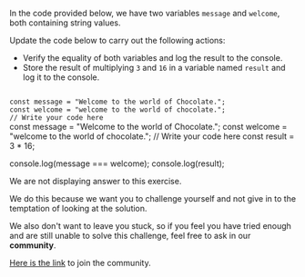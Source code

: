 In the code provided below,
we have two variables `message`
and
`welcome`,
both containing string values.

Update the code below to carry out
the following actions:
- Verify the equality of both variables
and log the result to the console.
- Store the result of multiplying
`3` and `16` in a variable named
`result` and log it to the console.

<codeblock language="javascript" type="exercise" testMode="fixedInput" showSolution="false">
<code>
const message = "Welcome to the world of Chocolate.";
const welcome = "welcome to the world of chocolate.";
// Write your code here
</code>
<solution>
const message = "Welcome to the world of Chocolate.";
const welcome = "welcome to the world of chocolate.";
// Write your code here
const result = 3 * 16;

console.log(message === welcome);
console.log(result);
</solution>
</codeblock>

We are not displaying answer to this exercise.

We do this because we want you to challenge yourself
and
not give in to the temptation of looking at the solution.

We also don't want to leave you stuck, so if you feel
you have tried enough and are still unable to solve
this challenge, feel free to ask in our **community**.

[Here is the link](https://join.slack.com/t/bigbinaryacademy/shared_invite/zt-2d8ias5ud-ywkjF1xRyV9Nbne1_sGQag) to join the community.
